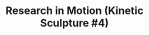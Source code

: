 ---
ee_id: '139'
site: '1'
type: '2'
long_id: '2010-056 Research in Motion (Kinetic Sculpture #4)'
url: 2010-056-research-in-motion-kinetic-sculpture-4
year: '2010'
medium: Modified chrome dancing stands
commission:
add_credit:
dims:
pitch: "<p>​Four Dancing Stands modded to sync.</p>"
ps:
live_url:
related:
title: 'Research in Motion (Kinetic Sculpture #4)'
youtube:
imgs: research-in-motion-2010-056-full-database-Ropac.jpg
subheading:
year2: '2010'
download:
add_credits:
related_code:
! '':
layout: things-i-made
---